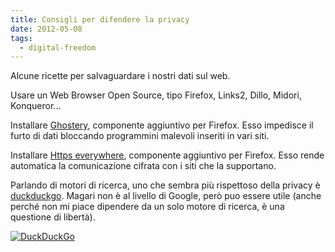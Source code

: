 ```yaml
---
title: Consigli per difendere la privacy
date: 2012-05-08
tags:
  - digital-freedom
---
```

<p>Alcune ricette per salvaguardare i nostri dati sul web.</p>
<p>Usare un Web Browser Open Source, tipo Firefox, Links2, Dillo, Midori, Konqueror...</p>
<p>Installare <a href="http://www.ghostery.com/">Ghostery</a>, componente aggiuntivo per Firefox. Esso impedisce il
furto di dati bloccando programmini malevoli inseriti in vari siti.</p>
<p>Installare <a href="https://www.eff.org/https-everywhere">Https everywhere</a>, componente aggiuntivo per Firefox.
Esso rende automatica la comunicazione cifrata con i siti che la supportano.</p>
<p>Parlando di motori di ricerca, uno che sembra più rispettoso della privacy è <a href="duckduckgo.com">duckduckgo</a>.
Magari non è al livello di Google, però puo essere utile (anche perché non mi piace dipendere da un solo motore di
ricerca, è una questione di libertà).</p>
<div><a href="https://duckduckgo.com"><img src="https://duckduckgo.com/assets/badges/antipixel.gif" alt="DuckDuckGo" border="0" /></a>
</div>
